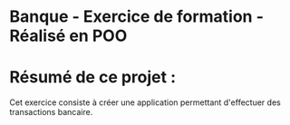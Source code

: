 
# Banque - Exercice de formation - Réalisé en POO

# Résumé de ce projet :

Cet exercice consiste à créer une application permettant d'effectuer des transactions bancaire.


